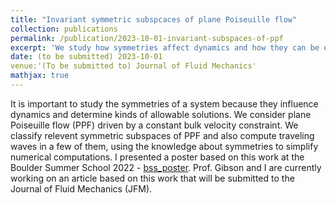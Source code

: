 ```yaml
---
title: "Invariant symmetric subspcaces of plane Poiseuille flow"
collection: publications
permalink: /publication/2023-10-01-invariant-subspaces-of-ppf
excerpt: 'We study how symmetries affect dynamics and how they can be exploited to simplify numerical calculations.'
date: (to be submitted) 2023-10-01
venue:'(To be submitted to) Journal of Fluid Mechanics'
mathjax: true
---
```

It is important to study the symmetries of a system because they influence dynamics and determine kinds of allowable solutions. We consider plane Poiseuille flow (PPF) driven by a constant bulk velocity constraint. We classify relevent symmetric subspaces of PPF and also compute traveling waves in a few of them, using the knowledge about symmetries to simplify numerical computations. I presented a poster based on this work at the Boulder Summer School 2022 - [bss_poster](http://pratikaghor.github.io/_pages/posters/aghor_symmetry_bss.pdf). Prof. Gibson and I are currently working on an article based on this work that will be submitted to the Journal of Fluid Mechanics (JFM). 

